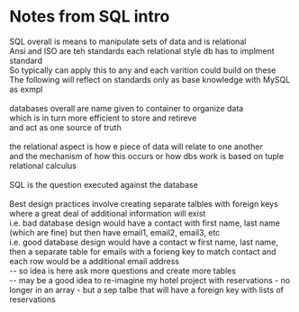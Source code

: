 # Notes from SQL intro
SQL overall is means to manipulate sets of data and is relational \
Ansi and ISO are teh standards each relational style db has to implment standard\
So typically can apply this to any and each varition could build on these\
The following will reflect on standards only as base knowledge with MySQL as exmpl\
<br/>
databases overall are name given to container to organize data\
which is in turn more efficient to store and retireve\
and act as one source of truth\
<br/>
the relational aspect is how e piece of data will relate to one another\
and the mechanism of how this occurs or how dbs work is based on tuple relational calculus\
<br/>
SQL is the question executed against the database\
<br/>
Best design practices involve creating separate talbles with foreign keys where a great deal of additional information will exist\
i.e. bad database design would have a contact with first name, last name (which are fine) but then have email1, email2, email3, etc\
i.e. good database design would have a contact w first name, last name, then a separate table for emails with a forieng key to match contact and each row would be a additional email address\
-- so idea is here ask more questions and create more tables\
-- may be a good idea to re-imagine my hotel project with reservations - no longer in an array - but a sep talbe that will have a foreign key with lists of reservations\
<br/>





